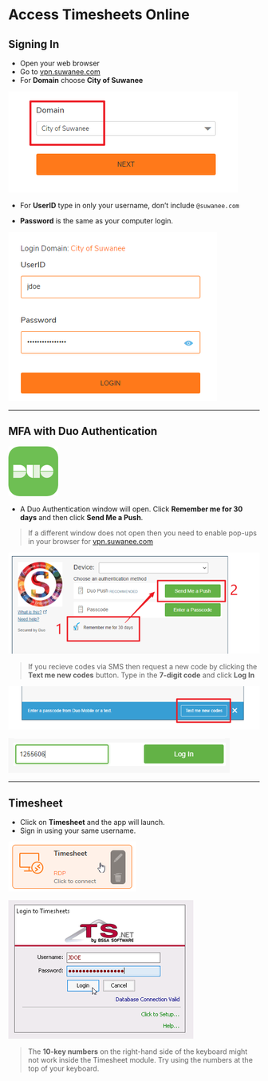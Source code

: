 # Access Timesheets Online

## Signing In

- Open your web browser
- Go to [vpn.suwanee.com](https://vpn.suwanee.com)
- For **Domain** choose **City of Suwanee**

![Choose the domain](refs/AccessTimesheetsOnline/1.png)

- For **UserID** type in only your username, don’t include `@suwanee.com`

- **Password** is the same as your computer login.

![Login](refs/AccessTimesheetsOnline/2.png)

---

## MFA with Duo Authentication

![Duo Logo](refs/AccessTimesheetsOnline/3.png)

- A Duo Authentication window will open. Click **Remember me for 30 days** and then click **Send Me a Push**.

>If a different window does not open then you need to enable pop-ups in your browser for [vpn.suwanee.com](https://vpn.suwanee.com)

![Send Duo Push](refs/AccessTimesheetsOnline/4.png)

>If you recieve codes via SMS then request a new code by clicking the **Text me new codes** button. Type in the **7-digit code** and click **Log In**

![Text me codes](refs/AccessTimesheetsOnline/5.png)

![Type in codes](refs/AccessTimesheetsOnline/6.png)

---

## Timesheet

- Click on **Timesheet** and the app will launch.
- Sign in using your same username.

![Timesheet module](refs/AccessTimesheetsOnline/7.png)

![Login to Timesheets](refs/AccessTimesheetsOnline/8.png)

>The **10-key numbers** on the right-hand side of the keyboard might not work inside the Timesheet module. Try using the numbers at the top of your keyboard.
